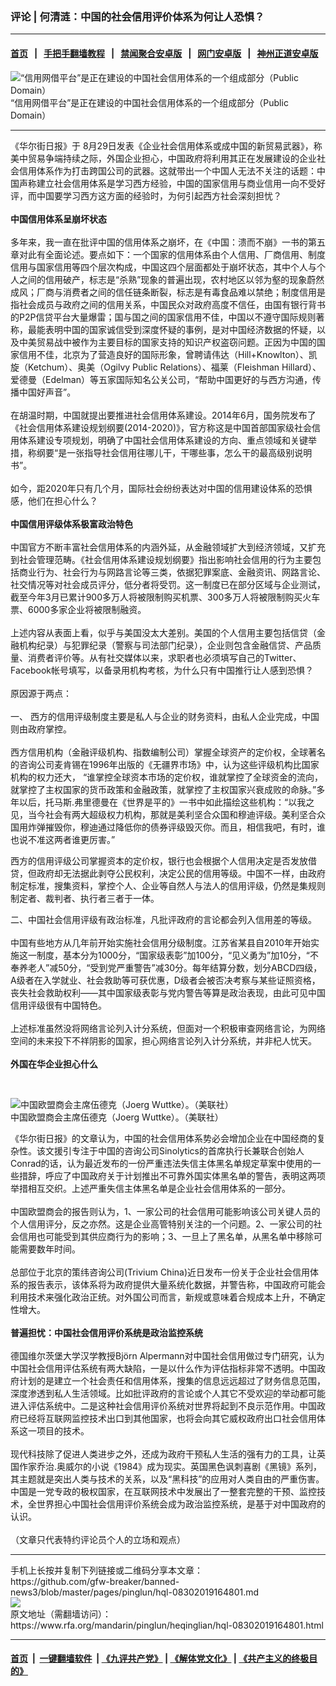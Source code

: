 ###  评论 | 何清涟：中国的社会信用评价体系为何让人恐惧？
------------------------

#### [首页](https://github.com/gfw-breaker/banned-news3/blob/master/README.md) &nbsp;&nbsp;|&nbsp;&nbsp; [手把手翻墙教程](https://github.com/gfw-breaker/guides/wiki) &nbsp;&nbsp;|&nbsp;&nbsp; [禁闻聚合安卓版](https://github.com/gfw-breaker/bn-android) &nbsp;&nbsp;|&nbsp;&nbsp; [网门安卓版](https://github.com/oGate2/oGate) &nbsp;&nbsp;|&nbsp;&nbsp; [神州正道安卓版](https://github.com/SzzdOgate/update) 



<div id="headerimg">
 <img alt="“信用网借平台”是正在建设的中国社会信用体系的一个组成部分（Public Domain）" src="https://www.rfa.org/mandarin/yataibaodao/shehui/hj-02082019103457.html/hj208b.jpg/@@images/631bcafc-1e5f-4edf-b67a-d8a317080bf6.jpeg" title="“信用网借平台”是正在建设的中国社会信用体系的一个组成部分（Public Domain）"/>
 <div id="headerimgcontents">
  <div id="headerimgcaption">
   <span>
    “信用网借平台”是正在建设的中国社会信用体系的一个组成部分（Public Domain）
   </span>
   <!-- zoomattribute -->
  </div>
  <!-- headerimgcaption -->
 </div>
 <!-- headerimagecontents -->
</div>

<hr/>
<div id="storytext">
 <div>
  <div class="slot_header">
  </div>
 </div>
 <p>
  《华尔街日报》于 8月29日发表《企业社会信用体系或成中国的新贸易武器》，称美中贸易争端持续之际，外国企业担心，中国政府将利用其正在发展建设的企业社会信用体系作为打击跨国公司的武器。这就带出一个中国人无法不关注的话题：中国声称建立社会信用体系是学习西方经验，中国的国家信用与商业信用一向不受好评，而中国要学习西方这方面的经验时，为何引起西方社会深刻担忧？
  <br/>
  <br/>
  <b>
   中国信用体系呈崩坏状态
  </b>
  <br/>
  <br/>
  多年来，我一直在批评中国的信用体系之崩坏，在《中国：溃而不崩》一书的第五章对此有全面论述。要点如下：一个国家的信用体系由个人信用、厂商信用、制度信用与国家信用等四个层次构成，中国这四个层面都处于崩坏状态，其中个人与个人之间的信用破产，标志是“杀熟”现象的普遍出现，农村地区以邻为壑的现象蔚然成风；厂商与消费者之间的信任链条断裂，标志是有毒食品难以禁绝；制度信用是指社会成员与政府之间的信用关系，中国民众对政府高度不信任，由国有银行背书的P2P信贷平台大量爆雷；国与国之间的国家信用不佳，中国以不遵守国际规则著称，最能表明中国的国家诚信受到深度怀疑的事例，是对中国经济数据的怀疑，以及中美贸易战中被作为主要目标的国家支持的知识产权盗窃问题。正因为中国的国家信用不佳，北京为了营造良好的国际形象，曾聘请伟达（Hill+Knowlton）、凯旋（Ketchum）、奥美（Ogilvy Public Relations）、福莱（Fleishman Hillard）、爱德曼（Edelman）等五家国际知名公关公司，“帮助中国更好的与西方沟通，传播中国好声音”。
  <br/>
  <br/>
  在胡温时期，中国就提出要推进社会信用体系建设。2014年6月，国务院发布了《社会信用体系建设规划纲要(2014-2020)》，官方称这是中国首部国家级社会信用体系建设专项规划，明确了中国社会信用体系建设的方向、重点领域和关键举措，称纲要“是一张指导社会信用往哪儿干，干哪些事，怎么干的最高级别说明书”。
  <br/>
  <br/>
  如今，距2020年只有几个月，国际社会纷纷表达对中国的信用建设体系的恐惧感，他们在担心什么？
  <br/>
  <br/>
  <b>
   中国信用评级体系极富政治特色
  </b>
  <br/>
  <br/>
  中国官方不断丰富社会信用体系的内涵外延，从金融领域扩大到经济领域，又扩充到社会管理范畴。《社会信用体系建设规划纲要》指出影响社会信用的行为主要包括商业行为、社会行为与网路言论等三类，依据犯罪案底、金融资讯、网路言论、社交情况等对社会成员评分，低分者将受罚。这一制度已在部分区域与企业测试，截至今年3月已累计900多万人将被限制购买机票、300多万人将被限制购买火车票、6000多家企业将被限制融资。
  <br/>
  <br/>
  上述内容从表面上看，似乎与美国没太大差别。美国的个人信用主要包括信贷（金融机构纪录）与犯罪纪录（警察与司法部门纪录），企业则包含金融信贷、产品质量、消费者评价等。从有社交媒体以来，求职者也必须填写自己的Twitter、Facebook帐号填写，以备录用机构考核，为什么只有中国推行让人感到恐惧？
  <br/>
  <br/>
  原因源于两点：
  <br/>
  <br/>
  一、 西方的信用评级制度主要是私人与企业的财务资料，由私人企业完成，中国则由政府掌控。
  <br/>
  <br/>
  西方信用机构（金融评级机构、指数编制公司）掌握全球资产的定价权，全球著名的咨询公司麦肯锡在1996年出版的《无疆界市场》中，认为这些评级机构比国家机构的权力还大， “谁掌控全球资本市场的定价权，谁就掌控了全球资金的流向，就掌控了主权国家的货币政策和金融政策，就掌控了主权国家兴衰成败的命脉。”多年以后，托马斯.弗里德曼在《世界是平的》一书中如此描绘这些机构：“以我之见，当今社会有两大超级权力机构，那就是美利坚合众国和穆迪评级。美利坚合众国用炸弹摧毁你，穆迪通过降低你的债券评级毁灭你。而且，相信我吧，有时，谁也说不准这两者谁更厉害。”
 </p>
 <p>
  西方的信用评级公司掌握资本的定价权，银行也会根据个人信用决定是否发放借贷，但政府却无法据此剥夺公民权利，决定公民的信用等级。中国不一样，由政府制定标准，搜集资料，掌控个人、企业等自然人与法人的信用评级，仍然是集规则制定者、裁判者、执行者三者于一体。
 </p>
 <p>
  二、中国社会信用评级有政治标准，凡批评政府的言论都会列入信用差的等级。
  <br/>
  <br/>
  中国有些地方从几年前开始实施社会信用分级制度。江苏省某县自2010年开始实施这一制度，基本分为1000分，“国家级表彰”加100分，“见义勇为”加10分，“不奉养老人”减50分，“受到党严重警告”减30分。每年结算分数，划分ABCD四级，A级者在入学就业、社会救助等可获优惠，D级者会被否决考察与某些证照资格，丧失社会救助权利——其中国家级表彰与党内警告等算是政治表现，由此可见中国信用评级很有中国特色。
  <br/>
  <br/>
  上述标准虽然没将网络言论列入计分系统，但面对一个积极审查网络言论，为网络空间的未来投下不祥阴影的国家，担心网络言论列入计分系统，并非杞人忧天。
  <br/>
  <br/>
  <b>
   外国在华企业担心什么
  </b>
 </p>
 <p>
  <b>
  </b>
  <br/>
  <div class="image-inline captioned" style="width:2500px;">
   <div style="width:2500px;">
    <img alt="中国欧盟商会主席伍德克（Joerg Wuttke）。（美联社）" src="https://www.rfa.org/mandarin/yataibaodao/jingmao/kwk1-08282019103313.html/1" title="中国欧盟商会主席伍德克（Joerg Wuttke）。（美联社）"/>
   </div>
   <div class="image-caption">
    <span style="width:2500px;">
     中国欧盟商会主席伍德克（Joerg Wuttke）。（美联社）
    </span>
    <span class="copyright">
    </span>
   </div>
  </div>
 </p>
 <p>
  《华尔街日报》的文章认为，中国的社会信用体系势必会增加企业在中国经商的复杂性。该文援引专注于中国的咨询公司Sinolytics的首席执行长兼联合创始人 Conrad的话，认为最近发布的一份严重违法失信主体黑名单规定草案中使用的一些措辞，呼应了中国政府关于计划推出不可靠外国实体黑名单的警告，表明这两项举措相互交织。上述严重失信主体黑名单是企业社会信用体系的一部分。
  <br/>
  <br/>
  中国欧盟商会的报告则认为，1、一家公司的社会信用可能影响该公司关键人员的个人信用评分，反之亦然。这是企业高管特别关注的一个问题。2、一家公司的社会信用也可能受到其供应商行为的影响；3、一旦上了黑名单，从黑名单中移除可能需要数年时间。
  <br/>
  <br/>
  总部位于北京的策纬咨询公司(Trivium China)近日发布一份关于企业社会信用体系的报告表示，该体系将为政府提供大量系统化数据，并警告称，中国政府可能会利用技术来强化政治正统。对外国公司而言，新规或意味着合规成本上升，不确定性增大。
  <br/>
  <br/>
  <b>
   普遍担忧：中国社会信用评价系统是政治监控系统
  </b>
  <br/>
  <br/>
  德国维尔茨堡大学汉学教授Björn Alpermann对中国社会信用做过专门研究，认为中国社会信用评估系统有两大缺陷，一是以什么作为评估指标非常不透明。中国政府计划的是建立一个社会责任和信用体系，搜集的信息远远超过了财务信息范围，深度渗透到私人生活领域。比如批评政府的言论或个人其它不受欢迎的举动都可能进入评估系统中。二是这种社会信用评价系统对世界将起到不良示范作用。中国政府已经将互联网监控技术出口到其他国家，也将会向其它威权政府出口社会信用体系这一项目的技术。
  <br/>
  <br/>
  现代科技除了促进人类进步之外，还成为政府干预私人生活的强有力的工具，让英国作家乔治.奥威尔的小说《1984》成为现实。英国黑色讽刺喜剧《黑镜》系列，其主题就是突出人类与技术的关系，以及“黑科技”的应用对人类自由的严重伤害。中国是一党专政的极权国家，在互联网技术中发展出了一整套完整的干预、监控技术，全世界担心中国社会信用评价系统会成为政治监控系统，是基于对中国政府的认识。
  <br/>
  <br/>
  （文章只代表特约评论员个人的立场和观点）
 </p>
</div>

<hr/>
手机上长按并复制下列链接或二维码分享本文章：<br/>
https://github.com/gfw-breaker/banned-news3/blob/master/pages/pinglun/hql-08302019164801.md <br/>
<a href='https://github.com/gfw-breaker/banned-news3/blob/master/pages/pinglun/hql-08302019164801.md'><img src='https://github.com/gfw-breaker/banned-news3/blob/master/pages/pinglun/hql-08302019164801.md.png'/></a> <br/>
原文地址（需翻墙访问）：https://www.rfa.org/mandarin/pinglun/heqinglian/hql-08302019164801.html


------------------------
#### [首页](https://github.com/gfw-breaker/banned-news3/blob/master/README.md) &nbsp;|&nbsp; [一键翻墙软件](https://github.com/gfw-breaker/nogfw/blob/master/README.md) &nbsp;| [《九评共产党》](https://github.com/gfw-breaker/9ping.md/blob/master/README.md#九评之一评共产党是什么) | [《解体党文化》](https://github.com/gfw-breaker/jtdwh.md/blob/master/README.md) | [《共产主义的终极目的》](https://github.com/gfw-breaker/gczydzjmd.md/blob/master/README.md)


<img src='http://gfw-breaker.win/banned-news3/pages/pinglun/hql-08302019164801.md' width='0px' height='0px'/>